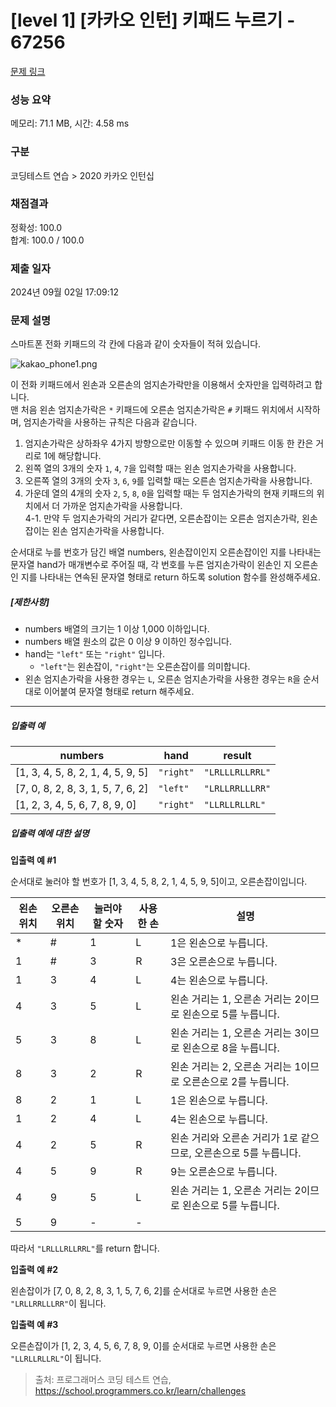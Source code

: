 # [level 1] [카카오 인턴] 키패드 누르기 - 67256 

[문제 링크](https://school.programmers.co.kr/learn/courses/30/lessons/67256) 

### 성능 요약

메모리: 71.1 MB, 시간: 4.58 ms

### 구분

코딩테스트 연습 > 2020 카카오 인턴십

### 채점결과

정확성: 100.0<br/>합계: 100.0 / 100.0

### 제출 일자

2024년 09월 02일 17:09:12

### 문제 설명

<p>스마트폰 전화 키패드의 각 칸에 다음과 같이 숫자들이 적혀 있습니다.</p>

<p><img src="https://grepp-programmers.s3.ap-northeast-2.amazonaws.com/files/production/4b69a271-5f4a-4bf4-9ebf-6ebed5a02d8d/kakao_phone1.png" title="" alt="kakao_phone1.png"></p>

<p>이 전화 키패드에서 왼손과 오른손의 엄지손가락만을 이용해서 숫자만을 입력하려고 합니다.<br>
맨 처음 왼손 엄지손가락은 <code>*</code> 키패드에 오른손 엄지손가락은 <code>#</code> 키패드 위치에서 시작하며, 엄지손가락을 사용하는 규칙은 다음과 같습니다.</p>

<ol>
<li>엄지손가락은 상하좌우 4가지 방향으로만 이동할 수 있으며 키패드 이동 한 칸은 거리로 1에 해당합니다.</li>
<li>왼쪽 열의 3개의 숫자 <code>1</code>, <code>4</code>, <code>7</code>을 입력할 때는 왼손 엄지손가락을 사용합니다.</li>
<li>오른쪽 열의 3개의 숫자 <code>3</code>, <code>6</code>, <code>9</code>를 입력할 때는 오른손 엄지손가락을 사용합니다.</li>
<li>가운데 열의 4개의 숫자 <code>2</code>, <code>5</code>, <code>8</code>, <code>0</code>을 입력할 때는 두 엄지손가락의 현재 키패드의 위치에서 더 가까운 엄지손가락을 사용합니다.<br>
4-1. 만약 두 엄지손가락의 거리가 같다면, 오른손잡이는 오른손 엄지손가락, 왼손잡이는 왼손 엄지손가락을 사용합니다.</li>
</ol>

<p>순서대로 누를 번호가 담긴 배열 numbers, 왼손잡이인지 오른손잡이인 지를 나타내는 문자열 hand가 매개변수로 주어질 때, 각 번호를 누른 엄지손가락이 왼손인 지 오른손인 지를 나타내는 연속된 문자열 형태로 return 하도록 solution 함수를 완성해주세요.</p>

<h5><strong>[제한사항]</strong></h5>

<ul>
<li>numbers 배열의 크기는 1 이상 1,000 이하입니다.</li>
<li>numbers 배열 원소의 값은 0 이상 9 이하인 정수입니다.</li>
<li>hand는 <code>"left"</code> 또는 <code>"right"</code> 입니다.

<ul>
<li><code>"left"</code>는 왼손잡이, <code>"right"</code>는 오른손잡이를 의미합니다.</li>
</ul></li>
<li>왼손 엄지손가락을 사용한 경우는 <code>L</code>, 오른손 엄지손가락을 사용한 경우는 <code>R</code>을 순서대로 이어붙여 문자열 형태로 return 해주세요.</li>
</ul>

<hr>

<h5><strong>입출력 예</strong></h5>
<table class="table">
        <thead><tr>
<th>numbers</th>
<th>hand</th>
<th>result</th>
</tr>
</thead>
        <tbody><tr>
<td>[1, 3, 4, 5, 8, 2, 1, 4, 5, 9, 5]</td>
<td><code>"right"</code></td>
<td><code>"LRLLLRLLRRL"</code></td>
</tr>
<tr>
<td>[7, 0, 8, 2, 8, 3, 1, 5, 7, 6, 2]</td>
<td><code>"left"</code></td>
<td><code>"LRLLRRLLLRR"</code></td>
</tr>
<tr>
<td>[1, 2, 3, 4, 5, 6, 7, 8, 9, 0]</td>
<td><code>"right"</code></td>
<td><code>"LLRLLRLLRL"</code></td>
</tr>
</tbody>
      </table>
<h5><strong>입출력 예에 대한 설명</strong></h5>

<p><strong>입출력 예 #1</strong></p>

<p>순서대로 눌러야 할 번호가 [1, 3, 4, 5, 8, 2, 1, 4, 5, 9, 5]이고, 오른손잡이입니다.</p>
<table class="table">
        <thead><tr>
<th>왼손 위치</th>
<th>오른손 위치</th>
<th>눌러야 할 숫자</th>
<th>사용한 손</th>
<th>설명</th>
</tr>
</thead>
        <tbody><tr>
<td>*</td>
<td>#</td>
<td>1</td>
<td>L</td>
<td>1은 왼손으로 누릅니다.</td>
</tr>
<tr>
<td>1</td>
<td>#</td>
<td>3</td>
<td>R</td>
<td>3은 오른손으로 누릅니다.</td>
</tr>
<tr>
<td>1</td>
<td>3</td>
<td>4</td>
<td>L</td>
<td>4는 왼손으로 누릅니다.</td>
</tr>
<tr>
<td>4</td>
<td>3</td>
<td>5</td>
<td>L</td>
<td>왼손 거리는 1, 오른손 거리는 2이므로 왼손으로 5를 누릅니다.</td>
</tr>
<tr>
<td>5</td>
<td>3</td>
<td>8</td>
<td>L</td>
<td>왼손 거리는 1, 오른손 거리는 3이므로 왼손으로 8을 누릅니다.</td>
</tr>
<tr>
<td>8</td>
<td>3</td>
<td>2</td>
<td>R</td>
<td>왼손 거리는 2, 오른손 거리는 1이므로 오른손으로 2를 누릅니다.</td>
</tr>
<tr>
<td>8</td>
<td>2</td>
<td>1</td>
<td>L</td>
<td>1은 왼손으로 누릅니다.</td>
</tr>
<tr>
<td>1</td>
<td>2</td>
<td>4</td>
<td>L</td>
<td>4는 왼손으로 누릅니다.</td>
</tr>
<tr>
<td>4</td>
<td>2</td>
<td>5</td>
<td>R</td>
<td>왼손 거리와 오른손 거리가 1로 같으므로, 오른손으로 5를 누릅니다.</td>
</tr>
<tr>
<td>4</td>
<td>5</td>
<td>9</td>
<td>R</td>
<td>9는 오른손으로 누릅니다.</td>
</tr>
<tr>
<td>4</td>
<td>9</td>
<td>5</td>
<td>L</td>
<td>왼손 거리는 1, 오른손 거리는 2이므로 왼손으로 5를 누릅니다.</td>
</tr>
<tr>
<td>5</td>
<td>9</td>
<td>-</td>
<td>-</td>
<td></td>
</tr>
</tbody>
      </table>
<p>따라서 <code>"LRLLLRLLRRL"</code>를 return 합니다.</p>

<p><strong>입출력 예 #2</strong></p>

<p>왼손잡이가 [7, 0, 8, 2, 8, 3, 1, 5, 7, 6, 2]를 순서대로 누르면 사용한 손은 <code>"LRLLRRLLLRR"</code>이 됩니다.</p>

<p><strong>입출력 예 #3</strong></p>

<p>오른손잡이가 [1, 2, 3, 4, 5, 6, 7, 8, 9, 0]를 순서대로 누르면 사용한 손은 <code>"LLRLLRLLRL"</code>이 됩니다.</p>


> 출처: 프로그래머스 코딩 테스트 연습, https://school.programmers.co.kr/learn/challenges